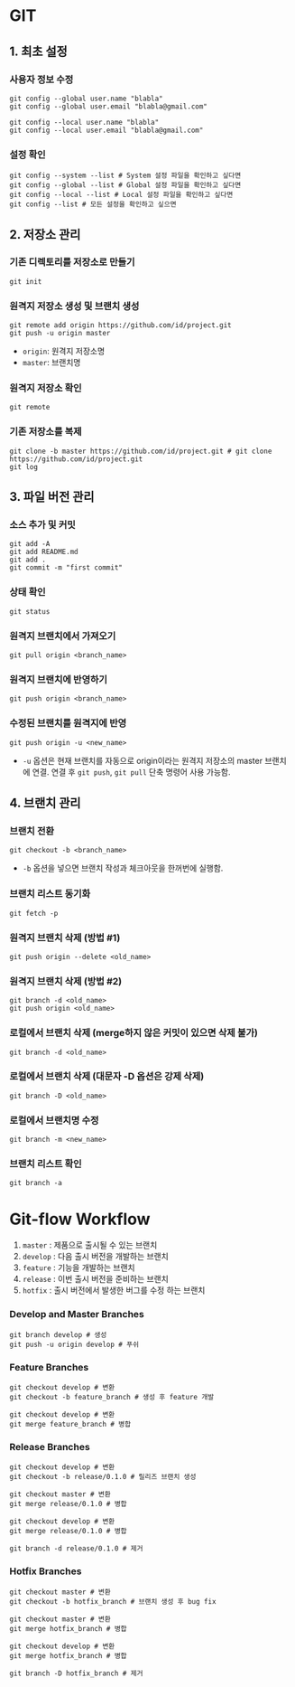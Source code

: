 GIT
=====

## 1. 최초 설정

### 사용자 정보 수정
```
git config --global user.name "blabla"
git config --global user.email "blabla@gmail.com"

git config --local user.name "blabla"
git config --local user.email "blabla@gmail.com"
```

### 설정 확인
```
git config --system --list # System 설정 파일을 확인하고 싶다면
git config --global --list # Global 설정 파일을 확인하고 싶다면
git config --local --list # Local 설정 파일을 확인하고 싶다면
git config --list # 모든 설정을 확인하고 싶으면
```

## 2. 저장소 관리

### 기존 디렉토리를 저장소로 만들기
```
git init
```

### 원격지 저장소 생성 및 브랜치 생성
```
git remote add origin https://github.com/id/project.git
git push -u origin master
```
- `origin`: 원격지 저장소명
- `master`: 브랜치명

### 원격지 저장소 확인
```
git remote
```

### 기존 저장소를 복제
```
git clone -b master https://github.com/id/project.git # git clone https://github.com/id/project.git 
git log
```

## 3. 파일 버전 관리

### 소스 추가 및 커밋
```
git add -A 
git add README.md
git add .
git commit -m "first commit"
```

### 상태 확인
```
git status
```

### 원격지 브랜치에서 가져오기
```
git pull origin <branch_name>
```

### 원격지 브랜치에 반영하기
```
git push origin <branch_name>
```

### 수정된 브랜치를 원격지에 반영
```
git push origin -u <new_name>
```
- `-u` 옵션은 현재 브랜치를 자동으로 origin이라는 원격지 저장소의 master 브랜치에 연결. 연결 후 `git push`, `git pull` 단축 명령어 사용 가능함.

## 4. 브랜치 관리

### 브랜치 전환
```
git checkout -b <branch_name>
```
- `-b` 옵션을 넣으면 브랜치 작성과 체크아웃을 한꺼번에 실행함.

### 브랜치 리스트 동기화
```
git fetch -p
```
### 원격지 브랜치 삭제 (방법 #1)
```
git push origin --delete <old_name>
```

### 원격지 브랜치 삭제 (방법 #2)
```
git branch -d <old_name>
git push origin <old_name>
```

### 로컬에서 브랜치 삭제 (merge하지 않은 커밋이 있으면 삭제 불가)
```
git branch -d <old_name>
```

### 로컬에서 브랜치 삭제 (대문자 -D 옵션은 강제 삭제)
```
git branch -D <old_name>
```

### 로컬에서 브랜치명 수정
```
git branch -m <new_name>
```

### 브랜치 리스트 확인
```
git branch -a
```


Git-flow Workflow
=====

1. `master` : 제품으로 출시될 수 있는 브랜치
1. `develop` : 다음 출시 버전을 개발하는 브랜치
1. `feature` : 기능을 개발하는 브랜치
1. `release` : 이번 출시 버전을 준비하는 브랜치
1. `hotfix` : 출시 버전에서 발생한 버그를 수정 하는 브랜치

### Develop and Master Branches
```
git branch develop # 생성
git push -u origin develop # 푸쉬
```

### Feature Branches
```
git checkout develop # 변환
git checkout -b feature_branch # 생성 후 feature 개발

git checkout develop # 변환
git merge feature_branch # 병합
```

### Release Branches
```
git checkout develop # 변환
git checkout -b release/0.1.0 # 릴리즈 브랜치 생성

git checkout master # 변환
git merge release/0.1.0 # 병합

git checkout develop # 변환
git merge release/0.1.0 # 병합

git branch -d release/0.1.0 # 제거
```

### Hotfix Branches
```
git checkout master # 변환
git checkout -b hotfix_branch # 브랜치 생성 후 bug fix

git checkout master # 변환
git merge hotfix_branch # 병합

git checkout develop # 변환
git merge hotfix_branch # 병합

git branch -D hotfix_branch # 제거
```
